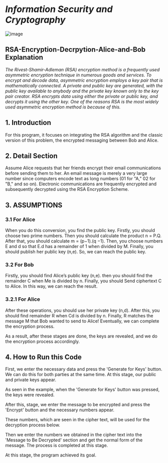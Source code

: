 # *Information Security and Cryptography*

![image](https://user-images.githubusercontent.com/13186245/179369369-79750556-f098-4023-a288-e7a6ab2b521b.png)


## **RSA-Encryption-Decrpytion-Alice-and-Bob Explanation**                                                

*The Rivest-Shamir-Adleman (RSA) encryption method is a frequently used asymmetric encryption technique in numerous goods and services. To encrypt and decode data, asymmetric encryption employs a key pair that is mathematically connected. A private and public key are generated, with the public key available to anybody and the private key known only to the key pair creator. RSA encrypts data using either the private or public key, and decrypts it using the other key. One of the reasons RSA is the most widely used asymmetric encryption method is because of this.*


##  1.	Introduction

For this program, it focuses on integrating the RSA algorithm and the classic version of this problem, the encrypted messaging between Bob and Alice.

##  2.	Detail Section

Assume Alice requests that her friends encrypt their email communications before sending them to her. An email message is merely a very large number since computers encode text as long numbers (01 for "A," 02 for "B," and so on). Electronic communications are frequently encrypted and subsequently decrypted using the RSA Encryption Scheme.

## 3.	ASSUMPTIONS

### 3.1	For Alice
When you do this conversion, you find the public key. Firstly, you should choose two prime numbers. Then you should calculate the product n = P.Q. After that, you should calculate m = (p−1).(q −1). Then, you choose numbers E and d so that E.d has a remainder of 1 when divided by M. Finally, you should publish her public key (n,e). So, we can reach the public key.

### 3.2	For Bob
Firstly, you should find Alice’s public key (n,e). then you should find the remainder C when Me is divided by n. Finally, you should Send ciphertext C to Alice. In this way, we can reach the result.

### 3.2.1	For Alice
After these operations, you should use her private key (n,d). After this, you should find remainder R when Cd is divided by n. Finally, R matches the message M that Bob wanted to send to Alice! Eventually, we can complete the encryption process.

As a result, after these stages are done, the keys are revealed, and we do the encryption process accordingly.
 
## 4.	How to Run this Code


First, we enter the necessary data and press the 'Generate for Keys' button. We can do this for both parties at the same time. At this stage, our public and private keys appear.



As seen in the example, when the 'Generate for Keys' button was pressed, the keys were revealed.
 


After	this,	stage,	we
enter the message to be encrypted and press  the 'Encrypt' button and the necessary numbers appear.

These numbers, which are seen in the cipher text, will be used for the decryption process below.
 


Then we enter the numbers we obtained in the cipher text into the 'Message to Be Decrypted' section and get the normal form of the message. The process is completed at this stage.



At this stage, the program achieved its goal.
